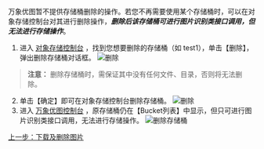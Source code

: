 万象优图暂不提供存储桶删除的操作。若您不再需要使用某个存储桶时，可以在对象存储控制台对其进行删除操作，***删除后该存储桶可进行图片识别类接口调用，但无法进行存储操作***。
1. 进入 [对象存储控制台](https://console.cloud.tencent.com/cos4#1)  ，找到您想要删除的存储桶（如 test1），单击【删除】，弹出删除存储桶对话框。
![删除](https://mc.qcloudimg.com/static/img/ae3e6877c65668b10bdaaabc1d2fc9d9/image.png)
> **注意：**
 删除存储桶时，需保证其中没有任何文件、目录，否则将无法删除。
2. 单击【确定】即可在对象存储控制台删除存储桶。
![删除](https://mc.qcloudimg.com/static/img/3acc8fb8696b74ad4b5d5459559c3c33/image.png)
3. 进入 [万象优图控制台](https://console.cloud.tencent.com/ci#1)  ，原存储桶仍在【Bucket列表】中显示，但只可进行图片识别类接口调用，无法进行存储操作。
![删除存储桶](https://mc.qcloudimg.com/static/img/b6b330cb409649350e0dfd8b9a28b7bc/image.png)


[上一步：下载及删除图片](/doc/product/460/10663?!preview=&lang=cn)